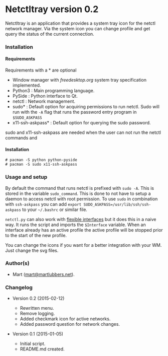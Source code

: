 # Netctltray version 0.2
Netctltray is an application that provides a system tray icon for the netctl
network manager. Via the system icon you can change profile and get query the
status of the current connection.

### Installation
#### Requirements
Requirements with a \* are optional

- Window manager with *freedesktop.org* system tray specification implemented.
- Python3 : Main programming language.
- PySide : Python interface to Qt.
- netctl : Network management.
- sudo\* : Default option for acquiring permissions to run netctl. Sudo will
	run with the ``-A`` flag that runs the password entry program in
	``$SUDO_ASKPASS``
- x11-ssh-askpass\* : Default option for querying the sudo password.

sudo and x11-ssh-askpass are needed when the user can not run the netctl
commands and 

#### Installation

	# pacman -S python python-pyside
	# pacman -S sudo x11-ssh-askpass

### Usage and setup
By default the command that runs netctl is prefixed with ``sudo -A``. This is
stored in the variable ``sudo_command``. This is done to not have to setup a
daemon to access netctl with root permission. To use ``sudo`` in combination
with ``ssh-askpass`` you can add 
``export SUDO_ASKPASS=/usr/lib/ssh/ssh-askpass`` to your ``~/.bashrc`` or
similar file. 

``netctl.py`` can also work with 
[flexible interfaces](https://wiki.archlinux.org/index.php/Netctl#Using_any_interface)
but it does this in a naive way. It runs the script and imports the
``$Interface`` variable. When an interface already has an active profile the
active profile will be stopped prior to the start of the new profile.

You can change the icons if you want for a better integration with your WM.
Just change the svg files.

### Author(s)
-	Mart (mart@martlubbers.net).

### Changelog
- Version 0.2 (2015-02-12)

	- Rewritten menu.
	- Remove logging.
	- Added checkmark icon for active networks.
	- Added password question for network changes.

- Version 0.1 (2015-01-05)

	- Initial script.
	- README.md created.
